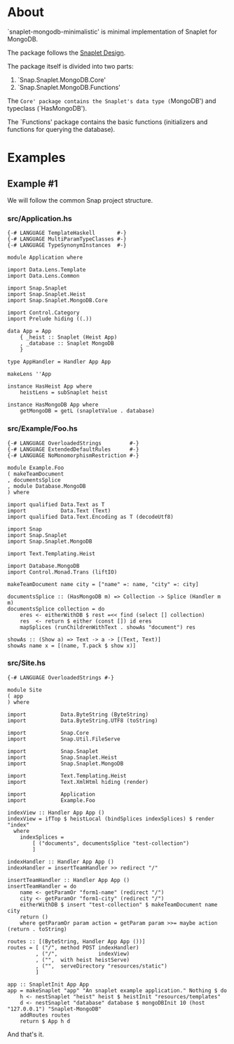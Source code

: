 # About

`snaplet-mongodb-minimalistic' is minimal implementation of Snaplet for MongoDB.

The package follows the [Snaplet Design](http://snapframework.com/docs/tutorials/snaplets-design).

The package itself is divided into two parts:

  1. `Snap.Snaplet.MongoDB.Core'
  2. `Snap.Snaplet.MongoDB.Functions'

The `Core' package contains the Snaplet's data type (`MongoDB') and typeclass (`HasMongoDB').

The `Functions' package contains the basic functions (initializers and functions for querying the database).

# Examples

## Example #1

We will follow the common Snap project structure.

### src/Application.hs

    {-# LANGUAGE TemplateHaskell       #-}
    {-# LANGUAGE MultiParamTypeClasses #-}
    {-# LANGUAGE TypeSynonymInstances  #-}

    module Application where

    import Data.Lens.Template
    import Data.Lens.Common

    import Snap.Snaplet
    import Snap.Snaplet.Heist
    import Snap.Snaplet.MongoDB.Core

    import Control.Category
    import Prelude hiding ((.))

    data App = App
        { _heist :: Snaplet (Heist App)
        , _database :: Snaplet MongoDB
        }

    type AppHandler = Handler App App

    makeLens ''App

    instance HasHeist App where
        heistLens = subSnaplet heist

    instance HasMongoDB App where
        getMongoDB = getL (snapletValue . database)

### src/Example/Foo.hs

    {-# LANGUAGE OverloadedStrings         #-}
    {-# LANGUAGE ExtendedDefaultRules      #-}
    {-# LANGUAGE NoMonomorphismRestriction #-}

    module Example.Foo
    ( makeTeamDocument
    , documentsSplice
    , module Database.MongoDB
    ) where

    import qualified Data.Text as T
    import           Data.Text (Text)
    import qualified Data.Text.Encoding as T (decodeUtf8)

    import Snap
    import Snap.Snaplet
    import Snap.Snaplet.MongoDB

    import Text.Templating.Heist

    import Database.MongoDB
    import Control.Monad.Trans (liftIO)

    makeTeamDocument name city = ["name" =: name, "city" =: city]

    documentsSplice :: (HasMongoDB m) => Collection -> Splice (Handler m m)
    documentsSplice collection = do
        eres <- eitherWithDB $ rest =<< find (select [] collection)
        res  <- return $ either (const []) id eres
        mapSplices (runChildrenWithText . showAs "document") res

    showAs :: (Show a) => Text -> a -> [(Text, Text)]
    showAs name x = [(name, T.pack $ show x)]

### src/Site.hs

    {-# LANGUAGE OverloadedStrings #-}

    module Site
    ( app
    ) where

    import           Data.ByteString (ByteString)
    import           Data.ByteString.UTF8 (toString)

    import           Snap.Core
    import           Snap.Util.FileServe

    import           Snap.Snaplet
    import           Snap.Snaplet.Heist
    import           Snap.Snaplet.MongoDB

    import           Text.Templating.Heist
    import           Text.XmlHtml hiding (render)

    import           Application
    import           Example.Foo

    indexView :: Handler App App ()
    indexView = ifTop $ heistLocal (bindSplices indexSplices) $ render "index"
      where
        indexSplices =
            [ ("documents", documentsSplice "test-collection")
            ]

    indexHandler :: Handler App App ()
    indexHandler = insertTeamHandler >> redirect "/"

    insertTeamHandler :: Handler App App ()
    insertTeamHandler = do
        name <- getParamOr "form1-name" (redirect "/")
        city <- getParamOr "form1-city" (redirect "/")
        eitherWithDB $ insert "test-collection" $ makeTeamDocument name city
        return ()
        where getParamOr param action = getParam param >>= maybe action (return . toString)

    routes :: [(ByteString, Handler App App ())]
    routes = [ ("/", method POST indexHandler)
             , ("/",             indexView)
             , ("",  with heist heistServe)
             , ("",  serveDirectory "resources/static")
             ]

    app :: SnapletInit App App
    app = makeSnaplet "app" "An snaplet example application." Nothing $ do
        h <- nestSnaplet "heist" heist $ heistInit "resources/templates"
        d <- nestSnaplet "database" database $ mongoDBInit 10 (host "127.0.0.1") "Snaplet-MongoDB"
        addRoutes routes
        return $ App h d

And that's it.
